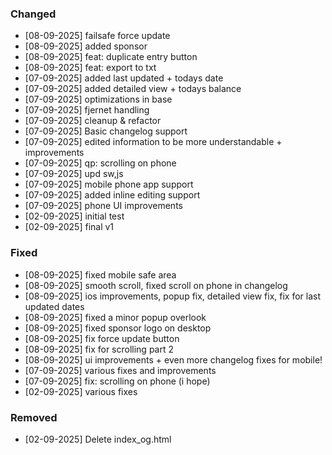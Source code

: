 
### Changed
- [08-09-2025] failsafe force update
- [08-09-2025] added sponsor
- [08-09-2025] feat: duplicate entry button
- [08-09-2025] feat: export to txt
- [07-09-2025] added last updated + todays date
- [07-09-2025] added detailed view + todays balance
- [07-09-2025] optimizations in base
- [07-09-2025] fjernet handling
- [07-09-2025] cleanup & refactor
- [07-09-2025] Basic changelog support
- [07-09-2025] edited information to be more understandable + improvements
- [07-09-2025] qp: scrolling on phone
- [07-09-2025] upd sw,js
- [07-09-2025] mobile phone app support
- [07-09-2025] added inline editing support
- [07-09-2025] phone UI improvements
- [02-09-2025] initial test
- [02-09-2025] final v1

### Fixed
- [08-09-2025] fixed mobile safe area
- [08-09-2025] smooth scroll, fixed scroll on phone in changelog
- [08-09-2025] ios improvements, popup fix, detailed view fix, fix for last updated dates
- [08-09-2025] fixed a minor popup overlook
- [08-09-2025] fixed sponsor logo on desktop
- [08-09-2025] fix force update button
- [08-09-2025] fix for scrolling part 2
- [08-09-2025] ui improvements + even more changelog fixes for mobile!
- [07-09-2025] various fixes and improvements
- [07-09-2025] fix: scrolling on phone (i hope)
- [02-09-2025] various fixes

### Removed
- [02-09-2025] Delete index_og.html

